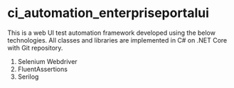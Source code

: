 # ci_automation_enterpriseportalui

This is a web UI test automation framework developed using the below technologies. All classes and libraries are implemented in C# on .NET Core with Git repository.
1. Selenium Webdriver
2. FluentAssertions 
3. Serilog
